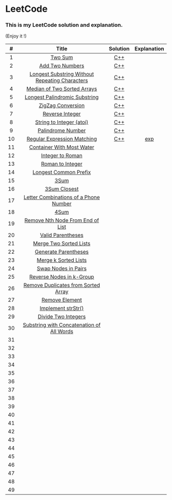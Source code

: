 # LeetCode

### This is my LeetCode solution and explanation.

(Enjoy it !)

|  #   |                            Title                             |                           Solution                           |                         Explanation                          |
| :--: | :----------------------------------------------------------: | :----------------------------------------------------------: | :----------------------------------------------------------: |
|  1   |       [Two Sum](https://leetcode.com/problems/two-sum)       | [C++](https://github.com/RogersLj/LeetCode/blob/master/questions/1~20/001.Two%20Sum/main.cpp) |                                                              |
|  2   | [Add Two Numbers](https://leetcode.com/problems/add-two-numbers) | [C++](https://github.com/RogersLj/LeetCode/blob/master/questions/1~20/002.Add%20Two%20Numbers/main.cpp) |                                                              |
|  3   | [ Longest Substring Without Repeating Characters](https://leetcode.com/problems/longest-substring-without-repeating-characters) | [C++](https://github.com/RogersLj/LeetCode/tree/master/questions/1~20/003.Longest%20Substring%20Without%20Repeating%20Characters) |                                                              |
|  4   | [ Median of Two Sorted Arrays](https://leetcode.com/problems/median-of-two-sorted-arrays) | [C++](https://github.com/RogersLj/LeetCode/tree/master/questions/1~20/004.Median%20of%20Two%20Sorted%20Arrays) |                                                              |
|  5   | [ Longest Palindromic Substring](https://leetcode.com/problems/longest-palindromic-substring) | [C++](https://github.com/RogersLj/LeetCode/blob/master/questions/1~20/005.Longest%20Palindromic%20Substring/main.cpp) |                                                              |
|  6   | [ZigZag Conversion](https://leetcode.com/problems/zigzag-conversion) | [C++](https://github.com/RogersLj/LeetCode/blob/master/questions/1~20/006.ZigZag%20Conversion/main.cpp) |                                                              |
|  7   | [Reverse Integer](https://leetcode.com/problems/reverse-integer) | [C++](https://github.com/RogersLj/LeetCode/blob/master/questions/1~20/007.Reverse%20Integer/main.cpp) |                                                              |
|  8   | [String to Integer (atoi)](https://leetcode.com/problems/string-to-integer-atoi) | [C++](https://github.com/RogersLj/LeetCode/blob/master/questions/1~20/009.Palindrome%20Number/main.cpp) |                                                              |
|  9   | [Palindrome Number](https://leetcode.com/problems/palindrome-number) | [C++](https://github.com/RogersLj/LeetCode/blob/master/questions/1~20/010.Regular%20Expression%20Matching/main.cpp) |                                                              |
|  10  | [ Regular Expression Matching](https://leetcode.com/problems/regular-expression-matching) | [C++](https://github.com/RogersLj/LeetCode/blob/master/questions/1~20/010.Regular%20Expression%20Matching/main.cpp) | [exp](https://github.com/RogersLj/LeetCode/blob/master/questions/1~20/010.Regular%20Expression%20Matching/exp.md) |
|  11  | [Container With Most Water](https://leetcode.com/problems/container-with-most-water/) |                                                              |                                                              |
|  12  | [Integer to Roman](https://leetcode.com/problems/integer-to-roman/) |                                                              |                                                              |
|  13  | [Roman to Integer](https://leetcode.com/problems/roman-to-integer/) |                                                              |                                                              |
|  14  | [Longest Common Prefix](https://leetcode.com/problems/longest-common-prefix/) |                                                              |                                                              |
|  15  |         [3Sum](https://leetcode.com/problems/3sum/)          |                                                              |                                                              |
|  16  | [3Sum Closest](https://leetcode.com/problems/3sum-closest/)  |                                                              |                                                              |
|  17  | [Letter Combinations of a Phone Number](https://leetcode.com/problems/letter-combinations-of-a-phone-number/) |                                                              |                                                              |
|  18  |         [4Sum](https://leetcode.com/problems/4sum/)          |                                                              |                                                              |
|  19  | [Remove Nth Node From End of List](https://leetcode.com/problems/remove-nth-node-from-end-of-list/) |                                                              |                                                              |
|  20  | [Valid Parentheses](https://leetcode.com/problems/valid-parentheses/) |                                                              |                                                              |
|  21  | [Merge Two Sorted Lists](https://leetcode.com/problems/merge-two-sorted-lists/) |                                                              |                                                              |
|  22  | [Generate Parentheses](https://leetcode.com/problems/generate-parentheses/) |                                                              |                                                              |
|  23  | [Merge k Sorted Lists](https://leetcode.com/problems/merge-k-sorted-lists/) |                                                              |                                                              |
|  24  | [Swap Nodes in Pairs](https://leetcode.com/problems/swap-nodes-in-pairs/) |                                                              |                                                              |
|  25  | [Reverse Nodes in k-Group](https://leetcode.com/problems/reverse-nodes-in-k-group/) |                                                              |                                                              |
|  26  | [Remove Duplicates from Sorted Array](https://leetcode.com/problems/remove-duplicates-from-sorted-array/) |                                                              |                                                              |
|  27  | [Remove Element](https://leetcode.com/problems/remove-element/) |                                                              |                                                              |
|  28  | [Implement strStr()](https://leetcode.com/problems/implement-strstr/) |                                                              |                                                              |
|  29  | [Divide Two Integers](https://leetcode.com/problems/divide-two-integers/) |                                                              |                                                              |
|  30  | [Substring with Concatenation of All Words](https://leetcode.com/problems/substring-with-concatenation-of-all-words/) |                                                              |                                                              |
|  31  |                                                              |                                                              |                                                              |
|  32  |                                                              |                                                              |                                                              |
|  33  |                                                              |                                                              |                                                              |
|  34  |                                                              |                                                              |                                                              |
|  35  |                                                              |                                                              |                                                              |
|  36  |                                                              |                                                              |                                                              |
|  37  |                                                              |                                                              |                                                              |
|  38  |                                                              |                                                              |                                                              |
|  39  |                                                              |                                                              |                                                              |
|  40  |                                                              |                                                              |                                                              |
|  41  |                                                              |                                                              |                                                              |
|  42  |                                                              |                                                              |                                                              |
|  43  |                                                              |                                                              |                                                              |
|  44  |                                                              |                                                              |                                                              |
|  45  |                                                              |                                                              |                                                              |
|  46  |                                                              |                                                              |                                                              |
|  47  |                                                              |                                                              |                                                              |
|  48  |                                                              |                                                              |                                                              |
|  49  |                                                              |                                                              |                                                              |

